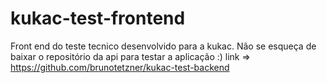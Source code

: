 # kukac-test-frontend
Front end do teste tecnico desenvolvido para a kukac.
Não se esqueça de baixar o repositório da api para testar a aplicação :)
link => https://github.com/brunotetzner/kukac-test-backend
